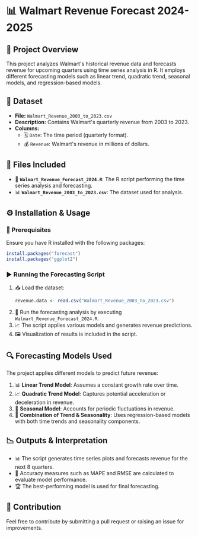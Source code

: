 # 📊 Walmart Revenue Forecast 2024-2025

## 📝 Project Overview
This project analyzes Walmart's historical revenue data and forecasts revenue for upcoming quarters using time series analysis in R. It employs different forecasting models such as linear trend, quadratic trend, seasonal models, and regression-based models.

## 📂 Dataset
- **File:** `Walmart_Revenue_2003_to_2023.csv`
- **Description:** Contains Walmart's quarterly revenue from 2003 to 2023.
- **Columns:**
  - 🗓️ `Date`: The time period (quarterly format).
  - 💰 `Revenue`: Walmart's revenue in millions of dollars.

## 📜 Files Included
- 📑 **`Walmart_Revenue_Forecast_2024.R`**: The R script performing the time series analysis and forecasting.
- 📊 **`Walmart_Revenue_2003_to_2023.csv`**: The dataset used for analysis.

## ⚙️ Installation & Usage
### 🔧 Prerequisites
Ensure you have R installed with the following packages:
```r
install.packages("forecast")
install.packages("ggplot2")
```

### ▶️ Running the Forecasting Script
1. 📥 Load the dataset:
   ```r
   revenue.data <- read.csv("Walmart_Revenue_2003_to_2023.csv")
   ```
2. 🏃 Run the forecasting analysis by executing `Walmart_Revenue_Forecast_2024.R`.
3. 📈 The script applies various models and generates revenue predictions.
4. 🖼️ Visualization of results is included in the script.

## 🔍 Forecasting Models Used
The project applies different models to predict future revenue:
1. 📊 **Linear Trend Model**: Assumes a constant growth rate over time.
2. 📈 **Quadratic Trend Model**: Captures potential acceleration or deceleration in revenue.
3. 📆 **Seasonal Model**: Accounts for periodic fluctuations in revenue.
4. 🔄 **Combination of Trend & Seasonality**: Uses regression-based models with both time trends and seasonality components.

## 📉 Outputs & Interpretation
- 📊 The script generates time series plots and forecasts revenue for the next 8 quarters.
- 📏 Accuracy measures such as MAPE and RMSE are calculated to evaluate model performance.
- 🏆 The best-performing model is used for final forecasting.

## 🤝 Contribution
Feel free to contribute by submitting a pull request or raising an issue for improvements.

